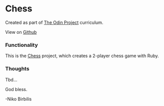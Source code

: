 # Chess
Created as part of [The Odin Project](https://www.theodinproject.com) curriculum.

View on [Github](https://github.com/harmolipi/chess)

### Functionality

This is the [Chess](https://www.theodinproject.com/paths/full-stack-ruby-on-rails/courses/ruby-programming/lessons/ruby-final-project) project, which creates a 2-player chess game with Ruby.

### Thoughts

Tbd...

God bless.

-Niko Birbilis